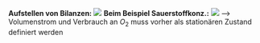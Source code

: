 **Aufstellen von Bilanzen:**
![](Pasted%20image%2020250612165800.png)
**Beim Beispiel Sauerstoffkonz.:**
![](Pasted%20image%2020250612170023.png)
--> Volumenstrom und Verbrauch an $O_2$ muss vorher als stationären Zustand definiert werden 